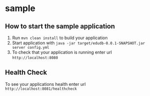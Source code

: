 # sample

How to start the sample application
---

1. Run `mvn clean install` to build your application
1. Start application with `java -jar target/edudb-0.0.1-SNAPSHOT.jar server config.yml`
1. To check that your application is running enter url `http://localhost:8080`

Health Check
---

To see your applications health enter url `http://localhost:8081/healthcheck`
